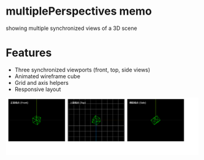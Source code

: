 # multiplePerspectives memo

showing multiple synchronized views of a 3D scene

# Features

- Three synchronized viewports (front, top, side views)
- Animated wireframe cube
- Grid and axis helpers
- Responsive layout

![alt text](image-1.png)
